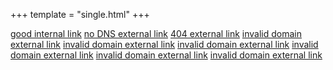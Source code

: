 +++
template = "single.html"
+++

[good internal link](./)
[no DNS external link](https://sddfsdjf.com)
[404 external link](https://clayto.com/1234)
[invalid domain external link](https://cla<yto.com/)
[invalid domain external link](https://cla<yto.com/)
[invalid domain external link](https://cla<yto.com/)
[invalid domain external link](https://cla<yto.com/)
[invalid domain external link](https://cla<yto.com/)
[invalid domain external link](https://cla<yto.com/)
